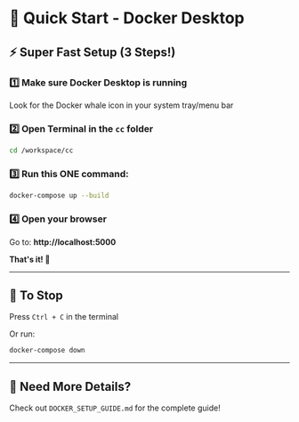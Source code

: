 # 🚀 Quick Start - Docker Desktop

## ⚡ Super Fast Setup (3 Steps!)

### 1️⃣ Make sure Docker Desktop is running
Look for the Docker whale icon in your system tray/menu bar

### 2️⃣ Open Terminal in the `cc` folder
```bash
cd /workspace/cc
```

### 3️⃣ Run this ONE command:
```bash
docker-compose up --build
```

### 4️⃣ Open your browser
Go to: **http://localhost:5000**

**That's it! 🎉**

---

## 🛑 To Stop
Press `Ctrl + C` in the terminal

Or run:
```bash
docker-compose down
```

---

## 📖 Need More Details?
Check out `DOCKER_SETUP_GUIDE.md` for the complete guide!
